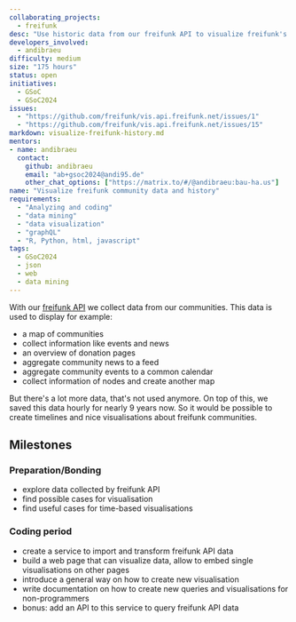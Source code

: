 ```yaml
---
collaborating_projects:
  - freifunk
desc: "Use historic data from our freifunk API to visualize freifunk's history"
developers_involved:
  - andibraeu
difficulty: medium
size: "175 hours"
status: open
initiatives:
  - GSoC
  - GSoC2024
issues:
  - "https://github.com/freifunk/vis.api.freifunk.net/issues/1"
  - "https://github.com/freifunk/vis.api.freifunk.net/issues/15"
markdown: visualize-freifunk-history.md
mentors:
- name: andibraeu
  contact:
    github: andibraeu
    email: "ab+gsoc2024@andi95.de"
    other_chat_options: ["https://matrix.to/#/@andibraeu:bau-ha.us"]
name: "Visualize freifunk community data and history"
requirements:
  - "Analyzing and coding"
  - "data mining"
  - "data visualization"
  - "graphQL"
  - "R, Python, html, javascript"
tags:
  - GSoC2024
  - json
  - web
  - data mining
---
```


With our [freifunk API](https://api.freifunk.net/) we collect data from our communities. This data is used to display for example:
* a map of communities
* collect information like events and news
* an overview of donation pages
* aggregate community news to a feed
* aggregate community events to a common calendar
* collect information of nodes and create another map

But there's a lot more data, that's not used anymore. On top of this, we saved this data hourly for nearly 9 years now. So it would be possible to create timelines and nice visualisations about freifunk communities.

## Milestones

### Preparation/Bonding

* explore data collected by freifunk API
* find possible cases for visualisation
* find useful cases for time-based visualisations

### Coding period

* create a service to import and transform freifunk API data
* build a web page that can visualize data, allow to embed single visualisations on other pages
* introduce a general way on how to create new visualisation
* write documentation on how to create new queries and visualisations for non-programmers
* bonus: add an API to this service to query freifunk API data

